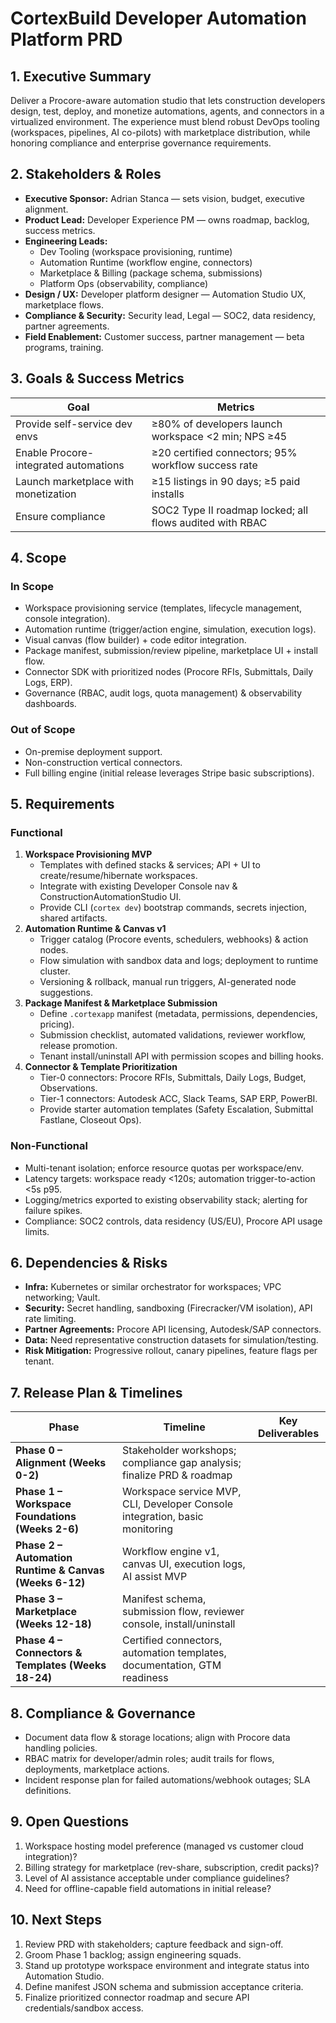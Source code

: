 # CortexBuild Developer Automation Platform PRD

## 1. Executive Summary
Deliver a Procore-aware automation studio that lets construction developers design, test, deploy, and monetize automations, agents, and connectors in a virtualized environment. The experience must blend robust DevOps tooling (workspaces, pipelines, AI co-pilots) with marketplace distribution, while honoring compliance and enterprise governance requirements.

## 2. Stakeholders & Roles
- **Executive Sponsor:** Adrian Stanca — sets vision, budget, executive alignment.
- **Product Lead:** Developer Experience PM — owns roadmap, backlog, success metrics.
- **Engineering Leads:**  
  - Dev Tooling (workspace provisioning, runtime)  
  - Automation Runtime (workflow engine, connectors)  
  - Marketplace & Billing (package schema, submissions)  
  - Platform Ops (observability, compliance)
- **Design / UX:** Developer platform designer — Automation Studio UX, marketplace flows.
- **Compliance & Security:** Security lead, Legal — SOC2, data residency, partner agreements.
- **Field Enablement:** Customer success, partner management — beta programs, training.

## 3. Goals & Success Metrics
| Goal | Metrics |
| --- | --- |
| Provide self-service dev envs | ≥80% of developers launch workspace <2 min; NPS ≥45 |
| Enable Procore-integrated automations | ≥20 certified connectors; 95% workflow success rate |
| Launch marketplace with monetization | ≥15 listings in 90 days; ≥5 paid installs |
| Ensure compliance | SOC2 Type II roadmap locked; all flows audited with RBAC |

## 4. Scope
### In Scope
- Workspace provisioning service (templates, lifecycle management, console integration).
- Automation runtime (trigger/action engine, simulation, execution logs).
- Visual canvas (flow builder) + code editor integration.
- Package manifest, submission/review pipeline, marketplace UI + install flow.
- Connector SDK with prioritized nodes (Procore RFIs, Submittals, Daily Logs, ERP).
- Governance (RBAC, audit logs, quota management) & observability dashboards.

### Out of Scope
- On-premise deployment support.
- Non-construction vertical connectors.
- Full billing engine (initial release leverages Stripe basic subscriptions).

## 5. Requirements
### Functional
1. **Workspace Provisioning MVP**
   - Templates with defined stacks & services; API + UI to create/resume/hibernate workspaces.
   - Integrate with existing Developer Console nav & ConstructionAutomationStudio UI.
   - Provide CLI (`cortex dev`) bootstrap commands, secrets injection, shared artifacts.
2. **Automation Runtime & Canvas v1**
   - Trigger catalog (Procore events, schedulers, webhooks) & action nodes.
   - Flow simulation with sandbox data and logs; deployment to runtime cluster.
   - Versioning & rollback, manual run triggers, AI-generated node suggestions.
3. **Package Manifest & Marketplace Submission**
   - Define `.cortexapp` manifest (metadata, permissions, dependencies, pricing).
   - Submission checklist, automated validations, reviewer workflow, release promotion.
   - Tenant install/uninstall API with permission scopes and billing hooks.
4. **Connector & Template Prioritization**
   - Tier-0 connectors: Procore RFIs, Submittals, Daily Logs, Budget, Observations.
   - Tier-1 connectors: Autodesk ACC, Slack Teams, SAP ERP, PowerBI.
   - Provide starter automation templates (Safety Escalation, Submittal Fastlane, Closeout Ops).

### Non-Functional
- Multi-tenant isolation; enforce resource quotas per workspace/env.
- Latency targets: workspace ready <120s; automation trigger-to-action <5s p95.
- Logging/metrics exported to existing observability stack; alerting for failure spikes.
- Compliance: SOC2 controls, data residency (US/EU), Procore API usage limits.

## 6. Dependencies & Risks
- **Infra:** Kubernetes or similar orchestrator for workspaces; VPC networking; Vault.
- **Security:** Secret handling, sandboxing (Firecracker/VM isolation), API rate limiting.
- **Partner Agreements:** Procore API licensing, Autodesk/SAP connectors.
- **Data:** Need representative construction datasets for simulation/testing.
- **Risk Mitigation:** Progressive rollout, canary pipelines, feature flags per tenant.

## 7. Release Plan & Timelines
| Phase | Timeline | Key Deliverables |
| --- | --- | --- |
| **Phase 0 – Alignment (Weeks 0-2)** | Stakeholder workshops; compliance gap analysis; finalize PRD & roadmap |
| **Phase 1 – Workspace Foundations (Weeks 2-6)** | Workspace service MVP, CLI, Developer Console integration, basic monitoring |
| **Phase 2 – Automation Runtime & Canvas (Weeks 6-12)** | Workflow engine v1, canvas UI, execution logs, AI assist MVP |
| **Phase 3 – Marketplace (Weeks 12-18)** | Manifest schema, submission flow, reviewer console, install/uninstall | 
| **Phase 4 – Connectors & Templates (Weeks 18-24)** | Certified connectors, automation templates, documentation, GTM readiness |

## 8. Compliance & Governance
- Document data flow & storage locations; align with Procore data handling policies.
- RBAC matrix for developer/admin roles; audit trails for flows, deployments, marketplace actions.
- Incident response plan for failed automations/webhook outages; SLA definitions.

## 9. Open Questions
1. Workspace hosting model preference (managed vs customer cloud integration)?
2. Billing strategy for marketplace (rev-share, subscription, credit packs)?
3. Level of AI assistance acceptable under compliance guidelines?
4. Need for offline-capable field automations in initial release?

## 10. Next Steps
1. Review PRD with stakeholders; capture feedback and sign-off.
2. Groom Phase 1 backlog; assign engineering squads.
3. Stand up prototype workspace environment and integrate status into Automation Studio.
4. Define manifest JSON schema and submission acceptance criteria.
5. Finalize prioritized connector roadmap and secure API credentials/sandbox access.
